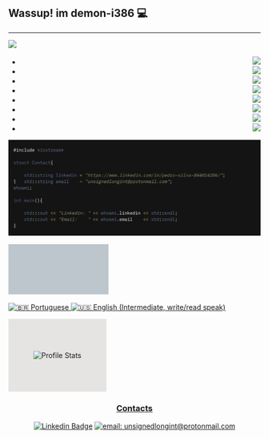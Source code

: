 ## Wassup! im demon-i386 :computer:
------------

<div align = "left">
        <a href="https://gifs.alphacoders.com/gifs/view/2582"><img src="https://giffiles.alphacoders.com/258/2582.gif"></a>
 </div>
 <div align="right">
        <ul>
                <li><img src="https://img.shields.io/badge/Python-14354C?style=for-the-badge&logo=python&logoColor=white"></li>
                <li><img src="https://img.shields.io/badge/C-00599C?style=for-the-badge&logo=c&logoColor=white"></li>
                <li><img src="https://img.shields.io/badge/C%2B%2B-00599C?style=for-the-badge&logo=c%2B%2B&logoColor=white"></li>
                <li><img src="https://img.shields.io/badge/Shell_Script-121011?style=for-the-badge&logo=gnu-bash&logoColor=white"></li>
                <li><img src="https://img.shields.io/badge/PHP-121011?style=for-the-badge&logo=php&logoColor=white&color=blue"></li>
                <li><img src="https://img.shields.io/badge/MYSQL-121011?style=for-the-badge&logo=mysql&logoColor=white&color=red"></li>
                <li><img src="https://img.shields.io/badge/Linux-FCC624?&style=for-the-badge&logo=linux&logoColor=000"></li>
                <li><a href="https://app.hackthebox.eu/profile/412490"><img src="https://img.shields.io/badge/-eclipsezero-9fef00?style=for-the-badge&logo=Hack-The-Box&logoColor=white&link=https://app.hackthebox.eu/profile/412490"></li>
       </ul>
 </div>



![Image](./whoami.png)
<div style="padding: 50px; background-color: #BCC6CC; width: 100px; display: inline-block;">
</div>

![:brazil: Portuguese ](https://img.shields.io/badge/Portugu%C3%AAs-4CAF72?&label=Materno&labelColor=222&style=for-the-badge&logo=pt-br&logoColor=000) ![:us: English (Intermediate, write/read speak)](https://img.shields.io/badge/English-4C51AF?&label=Intermediate%2C%20read/write&labelColor=222&style=for-the-badge&logo=pt-br&logoColor=000)

<div style="padding: 50px; background-color: #E5E4E2; display: inline-block;">  
    
![Profile Stats](https://github-readme-stats.vercel.app/api?username=demon-i386&hide_border=true&show_icons=true&title_color=ddd&icon_color=ddd&text_color=fff&bg_color=222)

</div>


<div align="center">
    <h3>Contacts</h3>
    
[![Linkedin Badge](https://img.shields.io/badge/-Pedro%20S-0077b5?style=for-the-badge&logo=Linkedin&logoColor=white&link=https://www.linkedin.com/in/pedro-s-844014206/)](https://www.linkedin.com/in/pedro-silva-844014206/) [![email: unsignedlongint@protonmail.com](https://img.shields.io/badge/email-8B89CC?&style=for-the-badge&logo=protonmail&logoColor=FFF)](mailto:unsignedlongint@protonmail.com)

</div>

